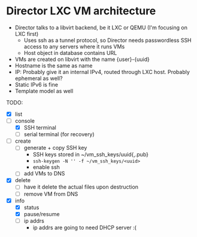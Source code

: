 # Director LXC VM architecture

 - Director talks to a libvirt backend, be it LXC or QEMU (I'm focusing on LXC first)
    - Uses ssh as a tunnel protocol, so Director needs passwordless SSH access to any servers where it runs VMs
    - Host object in database contains URL
 - VMs are created on libvirt with the name {user}-{uuid}
 - Hostname is the same as name
 - IP: Probably give it an internal IPv4, routed through LXC host.  Probably ephemeral as well?
 - Static IPv6 is fine
 - Template model as well



TODO: 
 - [x] list
 - [ ] console
     - [x] SSH terminal
     - [ ] serial terminal (for recovery)
 - [ ] create
     - [ ] generate + copy SSH key
        - SSH keys stored in ~/vm_ssh_keys/uuid{,.pub}
        - `ssh-keygen -N '' -f ~/vm_ssh_keys/<uuid>`
        - enable ssh
     - [ ] add VMs to DNS
 - [x] delete
     - [ ] have it delete the actual files upon destruction
     - [ ] remove VM from DNS
 - [x] info
    - [x] status
    - [x] pause/resume
    - [ ] ip addrs
        - ip addrs are going to need DHCP server :(

